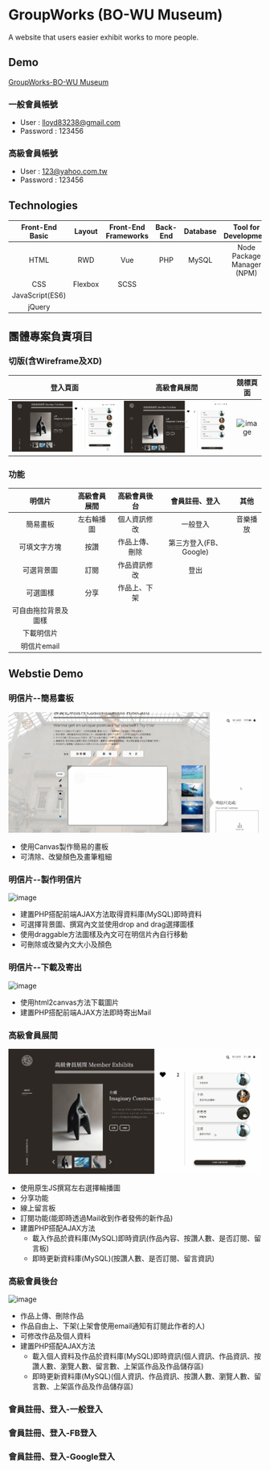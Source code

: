 # GroupWorks (BO-WU Museum)
A website that users easier exhibit works to more people.

## Demo
[GroupWorks-BO-WU Museum](https://www.hui779.com/group3/)
### 一般會員帳號
- User : lloyd83238@gmail.com
- Password : 123456
### 高級會員帳號
- User : 123@yahoo.com.tw
- Password : 123456

## Technologies
Front-End Basic  | Layout | Front-End Frameworks | Back-End | Database|Tool for Development         |Other                         |
:---------------:|:------:|:--------------------:|:--------:|:-------:|:---------------------------:|:----------------------------:|
HTML             | RWD    | Vue                  | PHP      | MySQL   |Node Package Manager (NPM)   |Version Control : Git / GitHub|
CSS              | Flexbox| SCSS                 |          |         |                             |Canvas                        |
JavaScript(ES6)  |        |                      |          |         |                             |WebStorage                    |
jQuery           |        |                      |          |         |                             |                              |


## 團體專案負責項目
### 切版(含Wireframe及XD)
登入頁面  | 高級會員展間 | 競標頁面 |
:---------------:|:------:|:--------------------:|
![image](https://github.com/shang-jui/group/blob/master/group-login.gif) | ![image](https://github.com/shang-jui/group/blob/master/group-highmember.gif)| ![image](https://github.com/shang-jui/group/blob/master/group-bidding.gif) |
### 功能
明信片               | 高級會員展間 | 高級會員後台| 會員註冊、登入       | 其他|
:-------------------:|:----------:|:----------:|:-------------------:|:-------------------:|
簡易畫板              | 左右輪播圖  |個人資訊修改  |一般登入             |音樂播放             |
可填文字方塊          | 按讚        |作品上傳、刪除|第三方登入(FB、Google)|                    |
可選背景圖            | 訂閱        |作品資訊修改  |登出                 |                    |
可選圖樣              | 分享        |作品上、下架  |                     |                    |       
可自由拖拉背景及圖樣   |             |             |                    |                     |
下載明信片            |             |             |                    |                     |
明信片email           |             |             |                    |                     |
 
## Webstie Demo
### 明信片--簡易畫板
![image](https://github.com/shang-jui/group/blob/master/group-postcardDraw.gif)
- 使用Canvas製作簡易的畫板
- 可清除、改變顏色及畫筆粗細
### 明信片--製作明信片
![image](https://github.com/shang-jui/group/blob/master/group-postcardDo.gif)
- 建置PHP搭配前端AJAX方法取得資料庫(MySQL)即時資料
- 可選擇背景圖、撰寫內文並使用drop and drag選擇圖樣
- 使用draggable方法圖樣及內文可在明信片內自行移動
- 可刪除或改變內文大小及顏色
### 明信片--下載及寄出
![image](https://github.com/shang-jui/group/blob/master/group-postcarddown.gif)
- 使用html2canvas方法下載圖片
- 建置PHP搭配前端AJAX方法即時寄出Mail
### 高級會員展間
![image](https://github.com/shang-jui/group/blob/master/group-highmember.gif)
- 使用原生JS撰寫左右選擇輪播圖
- 分享功能
- 線上留言板
- 訂閱功能(能即時透過Mail收到作者發佈的新作品)
- 建置PHP搭配AJAX方法
  - 載入作品於資料庫(MySQL)即時資訊(作品內容、按讚人數、是否訂閱、留言板)
  - 即時更新資料庫(MySQL)(按讚人數、是否訂閱、留言資訊)
### 高級會員後台
![image](https://github.com/shang-jui/group/blob/master/group-highmemberback.gif)
- 作品上傳、刪除作品
- 作品自由上、下架(上架會使用email通知有訂閱此作者的人)
- 可修改作品及個人資料
- 建置PHP搭配AJAX方法
  - 載入個人資料及作品於資料庫(MySQL)即時資訊(個人資訊、作品資訊、按讚人數、瀏覽人數、留言數、上架區作品及作品儲存區)
  - 即時更新資料庫(MySQL)(個人資訊、作品資訊、按讚人數、瀏覽人數、留言數、上架區作品及作品儲存區)
### 會員註冊、登入-一般登入

### 會員註冊、登入-FB登入
### 會員註冊、登入-Google登入


